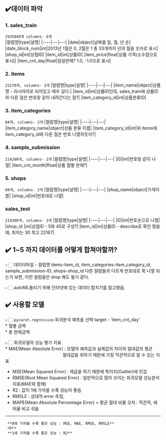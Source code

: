 ## ✔️데이터 파악


### 1. sales_train <br>
`2935849개 columns- 6개`       
|컬럼명|type|설명|
|----|---|---|
|date|object|날짜를 일, 월, 년 순|
|date_block_num|int|2013년 1월은 0, 2월은 1 총 33개까지 년과 월을 숫자로 표시|
|shop_id|int|상점ID|
|item_id|int|상품ID|
|item_price|float|상품 가격(소수점으로 표시)|
|item_cnt_day|float|일일판매? 1.0, -1.0으로 표시|





### 2. items <br>
`22170개, columns- 3개`
|컬럼명|type|설명|
|----|---|---|
|item_name|object|상품명 - 러시아어로 되어있고 매우 길다.|
|item_id|int|상품ID인데, sales_train에 상품ID와 다른 점은 번호랑 같이 내려간다는 점?|
|item_category_id|int|상품분류ID|




### 3. item_categories <br>
`84개, columns- 2개`
|컬럼명|type|설명|
|----|---|---|
|item_category_name|object|상품 분류 이름|
|item_category_id|int|위 items에 item_category_id와 다른 점은 번호 나열하듯이?|





### 4. sample_submission <br>
`214200개, columns- 2개`
|컬럼명|type|설명|
|----|---|---|
|ID|int|번호랑 같이 나열|
|item_cnt_month|float|상품 월별 판매?|




### 5. shops <br>
`60개, columns- 2개`
|컬럼명|type|설명|
|----|---|---|
|shop_name|object|가게이름|
|shop_id|int|번호대로 나열|





### sales_test <br>
`214200개, columns- 3개`
|컬럼명|type|설명|
|----|---|---|
|ID|int|번호순으로 나열|
|shop_id |int|상점ID - 5와 45로 구성?|
|item_id|int|상품ID - describe로 확인 했을 때, 최저는 30 최고 22167|



## ✔️ 1~5 까지 데이터를 어떻게 합쳐야할까?
  👉🏻 데이터파일 - 컬럼명
  items-item_id, item_categories-item_category_id, sample_submission-ID, shops-shop_id 
  다른 컬럼들과 다르게 번호대로 쭉 나열 되는거 보면, 이런 컬럼들은 drop 해도 될거 같다.
  
  👉🏻 autoML돌리기 위해 인터넷에 있는 데이터 합치기를 참고했음.

  
## ✔️ 사용할 모델
  👉🏻 `pycaret.regression` 회귀분석 예측을 선택
   target - 'item_cnt_day' 
   <br>
          * 월별 금액 <br>
          * 총 판매금액 

  👉🏻 회귀모델의 성능 평가 지표 <br>
    * MAE(Mean Absolute Error) : 모델의 예측값과 실제값의 차이의 절대값의 평균 <br>
    &emsp;&emsp;&emsp;&emsp;&emsp;&emsp;&emsp;&emsp;&emsp;&emsp;&emsp;&emsp;&emsp;
    절대값을 취하기 때문에 가장 직관적으로 알 수 있는 지표
  
   * MSE(Mean Squared Error) : 제곱을 하기 때문에 특이치(Outlier)에 민감
   * RMSE(Root Mean Squared Error) : 일반적으로 많이 쓰이는 회귀모델 성능분석지표(MAE와 함께)
   * R2 : 값이 1에 가까울 수록 성능이 좋음
   * RMSLE : 상대적 error 측정, 
   * MAPE(Mean Absolute Percentage Error) = 평균 절대 비율 오차 : 직관적, 에러율 비교 쉬움

<hr/>

     **0에 가까울 수록 좋은 성능 : MSE, MAE, RMSE, RMSLE**
     <br>
     **1에 가까울 수록 좋은 성능 : R2**
